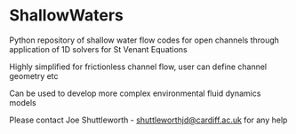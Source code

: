 # ShallowWaters
Python repository of shallow water flow codes for open channels through application of 1D solvers for St Venant Equations

Highly simplified for frictionless channel flow, user can define channel geometry etc

Can be used to develop more complex environmental fluid dynamics models

Please contact Joe Shuttleworth - shuttleworthjd@cardiff.ac.uk for any help

